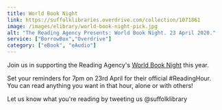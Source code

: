 ```yaml
---
title: World Book Night
link: https://suffolklibraries.overdrive.com/collection/1071861
image: /images/elibrary/world-book-night-pick.jpg
alt: "The Reading Agency Presents: World Book Night. 23 April 2020."
service: ["BorrowBox","Overdrive"]
category: ["eBook", "eAudio"]
---
```


Join us in supporting the Reading Agency's [World Book Night](https://worldbooknight.org/) this year.

Set your reminders for 7pm on 23rd April for their official #ReadingHour. You can read anything you want in that hour, alone or with others!

Let us know what you're reading by tweeting us @suffolklibrary
